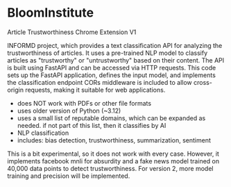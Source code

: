 # BloomInstitute
Article Trustworthiness Chrome Extension V1

INFORMD project, which provides a text classification API for analyzing the trustworthiness of articles.
It uses a pre-trained NLP model to classify articles as "trustworthy" or "untrustworthy" based on their content.
The API is built using FastAPI and can be accessed via HTTP requests.
This code sets up the FastAPI application, defines the input model, and implements the classification endpoint
CORs middleware is included to allow cross-origin requests, making it suitable for web applications.

- does NOT work with PDFs or other file formats
- uses older version of Python (~3.12)
- uses a small list of reputable domains, which can be expanded as needed. if not part of this list, then it classifies by AI
- NLP classification
- includes: bias detection, trustworthiness, summarization, sentiment

This is a bit experimental, so it does not work with every case. However, it implements facebook mnli for absurdity and a fake news model trained on 40,000 data points to detect trustworthiness. For version 2, more model training and precision will be implemented. 

